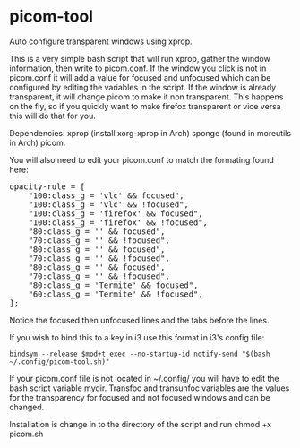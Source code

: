 # picom-tool
Auto configure transparent windows using xprop. 

This is a very simple bash script that will run xprop, gather the window information, then write to picom.conf. If the window you click is not in picom.conf it will add a value for focused and unfocused which can be configured by editing the variables in the script. If the window is already transparent, it will change picom to make it non transparent. This happens on the fly, so if you quickly want to make firefox transparent or vice versa this will do that for you. 

Dependencies: xprop (install xorg-xprop in Arch)
sponge (found in moreutils in Arch)
picom. 

You will also need to edit your picom.conf to match the formating found here:
<pre>
opacity-rule = [ 
	"100:class_g = 'vlc' && focused",
	"100:class_g = 'vlc' && !focused",
	"100:class_g = 'firefox' && focused",
	"100:class_g = 'firefox' && !focused",
	"80:class_g = '' && focused",
	"70:class_g = '' && !focused",
	"80:class_g = '' && focused",
	"70:class_g = '' && !focused",
	"80:class_g = '' && focused",
	"70:class_g = '' && !focused",
	"80:class_g = 'Termite' && focused", 
	"60:class_g = 'Termite' && !focused",
];
</pre>
Notice the focused then unfocused lines and the tabs before the lines.

If you wish to bind this to a key in i3 use this format in i3's config file:
```
bindsym --release $mod+t exec --no-startup-id notify-send "$(bash ~/.config/picom-tool.sh)"
```

If your picom.conf file is not located in ~/.config/ you will have to edit the bash script variable mydir. Transfoc and transunfoc variables are the values for the transparency for focused and not focused windows and can be changed. 

Installation is change in to the directory of the script and run chmod +x picom.sh
